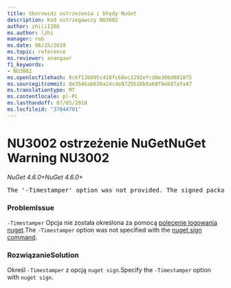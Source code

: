```yaml
---
title: Skorowidz ostrzeżenia i błędy NuGet
description: Kod ostrzegawczy NU3002
author: zhili1208
ms.author: lzhi
manager: rob
ms.date: 06/25/2018
ms.topic: reference
ms.reviewer: anangaur
f1_keywords:
- NU3002
ms.openlocfilehash: 8c6f13b095c410fc68ec3292efcd0e30bd001875
ms.sourcegitcommit: 8e3546ab630a24cde8725610b6a68f8eb87afa47
ms.translationtype: MT
ms.contentlocale: pl-PL
ms.lasthandoff: 07/05/2018
ms.locfileid: "37844701"
---
```

# <a name="nuget-warning-nu3002"></a><span data-ttu-id="cf7da-103">NU3002 ostrzeżenie NuGet</span><span class="sxs-lookup"><span data-stu-id="cf7da-103">NuGet Warning NU3002</span></span>

<span data-ttu-id="cf7da-104">*NuGet 4.6.0+*</span><span class="sxs-lookup"><span data-stu-id="cf7da-104">*NuGet 4.6.0+*</span></span>

<pre>The '-Timestamper' option was not provided. The signed package will not be timestamped.</pre>

### <a name="issue"></a><span data-ttu-id="cf7da-105">Problem</span><span class="sxs-lookup"><span data-stu-id="cf7da-105">Issue</span></span>
<span data-ttu-id="cf7da-106">`-Timestamper` Opcja nie została określona za pomocą [polecenie logowania nuget](../../tools/cli-ref-sign.md).</span><span class="sxs-lookup"><span data-stu-id="cf7da-106">The `-Timestamper` option was not specified with the [nuget sign command](../../tools/cli-ref-sign.md).</span></span>

### <a name="solution"></a><span data-ttu-id="cf7da-107">Rozwiązanie</span><span class="sxs-lookup"><span data-stu-id="cf7da-107">Solution</span></span>
<span data-ttu-id="cf7da-108">Określ `-Timestamper` z opcją `nuget sign`.</span><span class="sxs-lookup"><span data-stu-id="cf7da-108">Specify the `-Timestamper` option with `nuget sign`.</span></span>